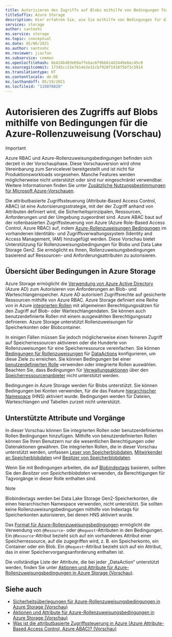 ```yaml
---
title: Autorisieren des Zugriffs auf Blobs mithilfe von Bedingungen für die Azure-Rollenzuweisung (Vorschau)
titleSuffix: Azure Storage
description: Hier erfahren Sie, wie Sie mithilfe von Bedingungen für die Azure-Rollenzuweisung und Azure ABAC (Attribute-Based Access Control, attributbasierte Zugriffssteuerung) den Zugriff auf Blobs autorisieren können. Definieren Sie Bedingungen für Rollenzuweisungen mithilfe von Speicherattributen.
services: storage
author: santoshc
ms.service: storage
ms.topic: conceptual
ms.date: 05/06/2021
ms.author: santoshc
ms.reviewer: jiacfan
ms.subservice: common
ms.openlocfilehash: 8e424bd03e69affebac6f9bb614d2449e6ec45c0
ms.sourcegitcommit: 17345cc21e7b14e3e31cbf920f191875bf3c5914
ms.translationtype: HT
ms.contentlocale: de-DE
ms.lasthandoff: 05/19/2021
ms.locfileid: "110070820"
---
```

# <a name="authorize-access-to-blobs-using-azure-role-assignment-conditions-preview"></a>Autorisieren des Zugriffs auf Blobs mithilfe von Bedingungen für die Azure-Rollenzuweisung (Vorschau)

> [!IMPORTANT]
> Azure RBAC und Azure-Rollenzuweisungsbedingungen befinden sich derzeit in der Vorschauphase.
> Diese Vorschauversion wird ohne Vereinbarung zum Servicelevel bereitgestellt und ist nicht für Produktionsworkloads vorgesehen. Manche Features werden möglicherweise nicht unterstützt oder sind nur eingeschränkt verwendbar.
> Weitere Informationen finden Sie unter [Zusätzliche Nutzungsbestimmungen für Microsoft Azure-Vorschauen](https://azure.microsoft.com/support/legal/preview-supplemental-terms/).

Die attributbasierte Zugriffssteuerung (Attribute-Based Access Control, ABAC) ist eine Autorisierungsstrategie, mit der der Zugriff anhand von Attributen definiert wird, die Sicherheitsprinzipalen, Ressourcen, Anforderungen und der Umgebung zugeordnet sind. Azure ABAC baut auf der rollenbasierten Zugriffssteuerung von Azure (Azure Role-Based Access Control, Azure RBAC) auf, indem [Azure-Rollenzuweisungen Bedingungen](../../role-based-access-control/conditions-overview.md) im vorhandenen Identitäts- und Zugriffsverwaltungssystem (Identity and Access Management, IAM) hinzugefügt werden. Diese Vorschau bietet Unterstützung für Rollenzuweisungsbedingungen für Blobs und Data Lake Storage Gen2. Sie ermöglicht es Ihnen, Rollenzuweisungsbedingungen basierend auf Ressourcen- und Anforderungsattributen zu autorisieren.

## <a name="overview-of-conditions-in-azure-storage"></a>Übersicht über Bedingungen in Azure Storage

Azure Storage ermöglicht die [Verwendung von Azure Active Directory](storage-auth-aad.md) (Azure AD) zum Autorisieren von Anforderungen an Blob- und Warteschlangenspeicher. Azure AD autorisiert Zugriffsrechte auf gesicherte Ressourcen mithilfe von Azure RBAC. Azure Storage definiert eine Reihe von in Azure [integrierten Rollen](../../role-based-access-control/built-in-roles.md#storage) mit allgemeinen Berechtigungssätzen für den Zugriff auf Blob- oder Warteschlangendaten. Sie können auch benutzerdefinierte Rollen mit einem ausgewählten Berechtigungssatz definieren. Azure Storage unterstützt Rollenzuweisungen für Speicherkonten oder Blobcontainer.

In einigen Fällen müssen Sie jedoch möglicherweise einen feineren Zugriff auf Speicherressourcen aktivieren oder die Hunderte von Rollenzuweisungen für eine Speicherressource vereinfachen. Sie können [Bedingungen für Rollenzuweisungen](../../role-based-access-control/conditions-overview.md) für [DataActions](../../role-based-access-control/role-definitions.md#dataactions) konfigurieren, um diese Ziele zu erreichen. Sie können Bedingungen bei einer [benutzerdefinierten Rolle](../../role-based-access-control/custom-roles.md) verwenden oder integrierte Rollen auswählen. Beachten Sie, dass Bedingungen für [Verwaltungsaktionen](../../role-based-access-control/role-definitions.md#actions) über den [Speicherressourcenanbieter](/rest/api/storagerp) nicht unterstützt werden.

Bedingungen in Azure Storage werden für Blobs unterstützt. Sie können Bedingungen bei Konten verwenden, für die das Feature [hierarchischer Namespace](../blobs/data-lake-storage-namespace.md) (HNS) aktiviert wurde. Bedingungen werden für Dateien, Warteschlangen und Tabellen zurzeit nicht unterstützt.

## <a name="supported-attributes-and-operations"></a>Unterstützte Attribute und Vorgänge

In dieser Vorschau können Sie integrierten Rollen oder benutzerdefinierten Rollen Bedingungen hinzufügen. Mithilfe von benutzerdefinierten Rollen können Sie Ihren Benutzern nur die wesentlichen Berechtigungen oder Datenaktionen gewähren. Die integrierten Rollen, die in dieser Vorschau unterstützt werden, umfassen [Leser von Speicherblobdaten](../../role-based-access-control/built-in-roles.md#storage-blob-data-reader), [Mitwirkender an Speicherblobdaten](../../role-based-access-control/built-in-roles.md#storage-blob-data-contributor) und [Besitzer von Speicherblobdaten](../../role-based-access-control/built-in-roles.md#storage-blob-data-owner).

Wenn Sie mit Bedingungen arbeiten, die auf [Blobindextags](../blobs/storage-manage-find-blobs.md) basieren, sollten Sie den *Besitzer von Speicherblobdaten* verwenden, da Berechtigungen für Tagvorgänge in dieser Rolle enthalten sind.

> [!NOTE]
> Blobindextags werden bei Data Lake Storage Gen2-Speicherkonten, die einen hierarchischen Namespace verwenden, nicht unterstützt. Sie sollten keine Rollenzuweisungsbedingungen mithilfe von Indextags für Speicherkonten autorisieren, bei denen HNS aktiviert wurde.

Das [Format für Azure-Rollenzuweisungsbedingungen](../../role-based-access-control/conditions-format.md) ermöglicht die Verwendung von `@Resource`- oder `@Request`-Attributen in den Bedingungen. Ein `@Resource`-Attribut bezieht sich auf ein vorhandenes Attribut einer Speicherressource, auf die zugegriffen wird, z. B. ein Speicherkonto, ein Container oder ein Blob. Ein `@Request`-Attribut bezieht sich auf ein Attribut, das in einer Speichervorgangsanforderung enthalten ist.

Die vollständige Liste der Attribute, die bei jeder „DataAction“ unterstützt werden, finden Sie unter [Aktionen und Attribute für Azure-Rollenzuweisungsbedingungen in Azure Storage (Vorschau)](storage-auth-abac-attributes.md).

## <a name="see-also"></a>Siehe auch

- [Sicherheitsüberlegungen für Azure-Rollenzuweisungsbedingungen in Azure Storage (Vorschau)](storage-auth-abac-security.md)
- [Aktionen und Attribute für Azure-Rollenzuweisungsbedingungen in Azure Storage (Vorschau)](storage-auth-abac-attributes.md)
- [Was ist die attributbasierte Zugriffssteuerung in Azure (Azure Attribute-Based Access Control, Azure ABAC)? (Vorschau)](../../role-based-access-control/conditions-overview.md)
